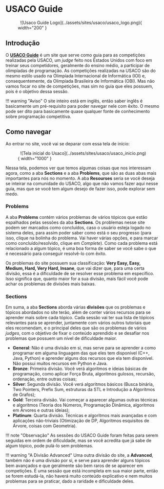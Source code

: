 # USACO Guide

<figure markdown="span">
  ![Usaco Guide Logo](../assets/sites/usaco/usaco_logo.png){ width="200" }
</figure>

## Introdução

O <a href="https://usaco.guide" target="_blank">**USACO Guide**</a> é um site que serve como guia para as competições realizadas pela USACO, um *judge* feito nos Estados Unidos com foco em treinar seus competidores, geralmente do ensino médio, a participar de olimpíadas de programação. As competições realizadas na USACO são do mesmo estilo usado na Olimpíada Internacional de Informática (IOI) e, consequentemente, da Olimpíada Brasileira de Informática (OBI). Mas não vamos focar no site de competições, mas sim no guia que eles possuem, pois é o objetivo dessa sessão.

!!! warning "Aviso"
    O site inteiro está em inglês, então saber inglês é basicamente um pré-requisito para poder navegar nele com êxito. O mesmo pode ser dito para basicamente quase qualquer fonte de conhecimento sobre programação competitiva.

## Como navegar

Ao entrar no site, você vai se deparar com essa tela de início:

<figure markdown="span">
  ![Tela inicial do Usaco](../assets/sites/usaco/usaco_inicio.png){ width="1000" }
</figure>

Nessa tela, podemos ver que temos algumas coisas que nos interessam agora, como a aba **Sections** e a aba **Problems**, que são as duas abas mais importantes para nós no momento. A aba **Resourses** seria se você deseja se inteirar na comunidade do USACO, algo que não vamos fazer aqui nesse guia, mas que se você tem algum desejo de fazer isso, pode explorar sem medo.

### Problems

A aba **Problems** contém vários problemas de vários tópicos que estão espalhados pelas sessões da aba **Sections**. Os problemas nesse site podem ser marcados como concluídos, caso o usuário esteja logado no sistema deles, para assim poder saber como está o seu progresso (para isso, clique na bolinha do problema. Vai haver várias opções, e para marcar como concluído/resolvido, clique em *Complete*). Como cada problema está relacionado a algum tópico, é uma boa forma de saber se você sabe o que é necessário para conseguir resolvê-lo com êxito.

Os problemas do site possuem sua classificação: **Very Easy, Easy, Medium, Hard, Very Hard, Insane**, que vai dizer que, para uma certa divisão, essa é a dificuldade de se resolver esse problema em específico. Isso significa que, quanto maior for a sua divisão, mais fácil você pode achar os problemas de divisões mais baixas.

### Sections

Em suma, a aba **Sections** aborda várias **divisões** que os problemas e tópicos abordados no site terão, além de conter vários recursos para se aprender mais sobre cada tópico. Cada sessão vai ter sua lista de tópicos relevantes para se aprender, juntamente com vários outros tutoriais que eles recomendam, e o principal deles que são os problemas de vários *judges*, com o objetivo de fixar o conteúdo aprendido e se desafiar nos problemas que possuem um nível de dificuldade maior.

* **General**: Não é uma divisão em si, mas serve para se aprender a como programar em alguma linguagem das que eles tem disponível (C++, Java, Python) e aprender alguns dos recursos que ela tem disponível. Não possui muitos recursos em Python e Java.
* **Bronze**: Primeira divisão. Você verá algoritmos e ideias básicas de programação, como aplicar Força Bruta, algoritmos gulosos, recursão, ordenação, entre outras coisas;
* **Silver**: Segunda divisão. Você verá algoritmos básicos (Busca binária, Two Pointers, Prefix Sum, estruturas da STL e Introdução a Algoritmos de Grafos);
* **Gold**: Terceira divisão. Vai começar a aparecer algumas outras técnicas e algoritmos (Teoria dos Números, Programação Dinâmica, algoritmos em Árvores e outras ideias);
* **Platinum**: Quarta divisão. Técnicas e algoritmos mais avançadas e com aplicações não-triviais (Otimização de DP, Algoritmos esquisitos de Árvore, coisas com Geometria).

!!! note "Observação"
    As sessões do USACO Guide foram feitas para serem seguidas em ordem de dificuldade, mas se você acredita que já sabe de algum tópico, pode pulá-lo sem problemas.

!!! warning "A Divisão Advanced"
    Uma outra divisão do site, a **Advanced**, também não é uma divisão por si, e serve para aprender alguns tópicos bem avançados e que geralmente são bem raros de se aparecer em competições. É uma sessão que está incompleta em sua maior parte, então se forem estudá-la, não haverá muito conteúdo explicativo e nem muitos problemas para se praticar, dado a raridade e dificuldade deles.